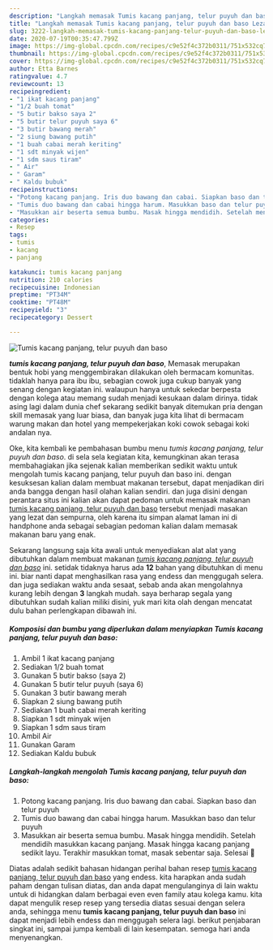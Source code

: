 ```yaml
---
description: "Langkah memasak Tumis kacang panjang, telur puyuh dan baso Lezat"
title: "Langkah memasak Tumis kacang panjang, telur puyuh dan baso Lezat"
slug: 3222-langkah-memasak-tumis-kacang-panjang-telur-puyuh-dan-baso-lezat
date: 2020-07-19T00:35:47.799Z
image: https://img-global.cpcdn.com/recipes/c9e52f4c372b0311/751x532cq70/tumis-kacang-panjang-telur-puyuh-dan-baso-foto-resep-utama.jpg
thumbnail: https://img-global.cpcdn.com/recipes/c9e52f4c372b0311/751x532cq70/tumis-kacang-panjang-telur-puyuh-dan-baso-foto-resep-utama.jpg
cover: https://img-global.cpcdn.com/recipes/c9e52f4c372b0311/751x532cq70/tumis-kacang-panjang-telur-puyuh-dan-baso-foto-resep-utama.jpg
author: Etta Barnes
ratingvalue: 4.7
reviewcount: 13
recipeingredient:
- "1 ikat kacang panjang"
- "1/2 buah tomat"
- "5 butir bakso saya 2"
- "5 butir telur puyuh saya 6"
- "3 butir bawang merah"
- "2 siung bawang putih"
- "1 buah cabai merah keriting"
- "1 sdt minyak wijen"
- "1 sdm saus tiram"
- " Air"
- " Garam"
- " Kaldu bubuk"
recipeinstructions:
- "Potong kacang panjang. Iris duo bawang dan cabai. Siapkan baso dan telur puyuh"
- "Tumis duo bawang dan cabai hingga harum. Masukkan baso dan telur puyuh"
- "Masukkan air beserta semua bumbu. Masak hingga mendidih. Setelah mendidih masukkan kacang panjang. Masak hingga kacang panjang sedikit layu. Terakhir masukkan tomat, masak sebentar saja. Selesai 🙂"
categories:
- Resep
tags:
- tumis
- kacang
- panjang

katakunci: tumis kacang panjang 
nutrition: 210 calories
recipecuisine: Indonesian
preptime: "PT34M"
cooktime: "PT48M"
recipeyield: "3"
recipecategory: Dessert

---
```



![Tumis kacang panjang, telur puyuh dan baso](https://img-global.cpcdn.com/recipes/c9e52f4c372b0311/751x532cq70/tumis-kacang-panjang-telur-puyuh-dan-baso-foto-resep-utama.jpg)

<b><i>tumis kacang panjang, telur puyuh dan baso</i></b>, Memasak merupakan bentuk hobi yang menggembirakan dilakukan oleh bermacam komunitas. tidaklah hanya para ibu ibu, sebagian cowok juga cukup banyak yang senang dengan kegiatan ini. walaupun hanya untuk sekedar berpesta dengan kolega atau memang sudah menjadi kesukaan dalam dirinya. tidak asing lagi dalam dunia chef sekarang sedikit banyak ditemukan pria dengan skill memasak yang luar biasa, dan banyak juga kita lihat di bermacam warung makan dan hotel yang mempekerjakan koki cowok sebagai koki andalan nya.



Oke, kita kembali ke pembahasan bumbu menu <i>tumis kacang panjang, telur puyuh dan baso</i>. di sela sela kegiatan kita, kemungkinan akan terasa membahagiakan jika sejenak kalian memberikan sedikit waktu untuk mengolah tumis kacang panjang, telur puyuh dan baso ini. dengan kesuksesan kalian dalam membuat makanan tersebut, dapat menjadikan diri anda bangga dengan hasil olahan kalian sendiri. dan juga disini dengan perantara situs ini kalian akan dapat pedoman untuk memasak makanan <u>tumis kacang panjang, telur puyuh dan baso</u> tersebut menjadi masakan yang lezat dan sempurna, oleh karena itu simpan alamat laman ini di handphone anda sebagai sebagian pedoman kalian dalam memasak makanan baru yang enak.


Sekarang langsung saja kita awali untuk menyediakan alat alat yang dibutuhkan dalam membuat makanan <u><i>tumis kacang panjang, telur puyuh dan baso</i></u> ini. setidak tidaknya harus ada <b>12</b> bahan yang dibutuhkan di menu ini. biar nanti dapat menghasilkan rasa yang endess dan menggugah selera. dan juga sediakan waktu anda sesaat, sebab anda akan mengolahnya kurang lebih dengan <b>3</b> langkah mudah. saya berharap segala yang dibutuhkan sudah kalian miliki disini, yuk mari kita olah dengan mencatat dulu bahan perlengkapan dibawah ini.

<!--inarticleads1-->

##### Komposisi dan bumbu yang diperlukan dalam menyiapkan Tumis kacang panjang, telur puyuh dan baso:

1. Ambil 1 ikat kacang panjang
1. Sediakan 1/2 buah tomat
1. Gunakan 5 butir bakso (saya 2)
1. Gunakan 5 butir telur puyuh (saya 6)
1. Gunakan 3 butir bawang merah
1. Siapkan 2 siung bawang putih
1. Sediakan 1 buah cabai merah keriting
1. Siapkan 1 sdt minyak wijen
1. Siapkan 1 sdm saus tiram
1. Ambil  Air
1. Gunakan  Garam
1. Sediakan  Kaldu bubuk




<!--inarticleads2-->

##### Langkah-langkah mengolah Tumis kacang panjang, telur puyuh dan baso:

1. Potong kacang panjang. Iris duo bawang dan cabai. Siapkan baso dan telur puyuh
1. Tumis duo bawang dan cabai hingga harum. Masukkan baso dan telur puyuh
1. Masukkan air beserta semua bumbu. Masak hingga mendidih. Setelah mendidih masukkan kacang panjang. Masak hingga kacang panjang sedikit layu. Terakhir masukkan tomat, masak sebentar saja. Selesai 🙂




Diatas adalah sedikit bahasan hidangan perihal bahan resep <u>tumis kacang panjang, telur puyuh dan baso</u> yang endess. kita harapkan anda sudah paham dengan tulisan diatas, dan anda dapat mengulanginya di lain waktu untuk di hidangkan dalam berbagai even even family atau kolega kamu. kita dapat mengulik resep resep yang tersedia diatas sesuai dengan selera anda, sehingga menu <b>tumis kacang panjang, telur puyuh dan baso</b> ini dapat menjadi lebih endess dan menggugah selera lagi. berikut penjabaran singkat ini, sampai jumpa kembali di lain kesempatan. semoga hari anda menyenangkan.

